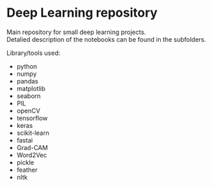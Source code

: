 # Deep Learning repository

Main repository for small deep learning projects. <br>
Detalied description of the notebooks can be found in the subfolders.

Library/tools used:

- python
- numpy
- pandas
- matplotlib
- seaborn
- PIL
- openCV
- tensorflow
- keras
- scikit-learn
- fastai
- Grad-CAM
- Word2Vec
- pickle
- feather
- nltk


